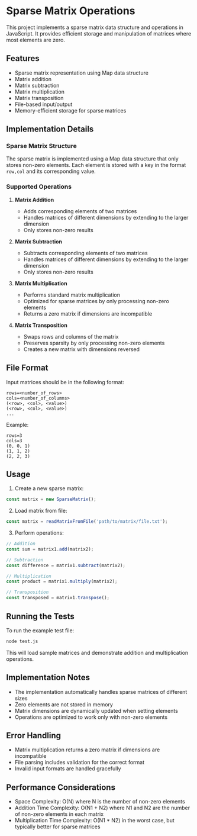 # Sparse Matrix Operations

This project implements a sparse matrix data structure and operations in JavaScript. It provides efficient storage and manipulation of matrices where most elements are zero.

## Features

- Sparse matrix representation using Map data structure
- Matrix addition
- Matrix subtraction
- Matrix multiplication
- Matrix transposition
- File-based input/output
- Memory-efficient storage for sparse matrices

## Implementation Details
### Sparse Matrix Structure

The sparse matrix is implemented using a Map data structure that only stores non-zero elements. Each element is stored with a key in the format `row,col` and its corresponding value.

### Supported Operations

1. **Matrix Addition**
   - Adds corresponding elements of two matrices
   - Handles matrices of different dimensions by extending to the larger dimension
   - Only stores non-zero results

2. **Matrix Subtraction**
   - Subtracts corresponding elements of two matrices
   - Handles matrices of different dimensions by extending to the larger dimension
   - Only stores non-zero results

3. **Matrix Multiplication**
   - Performs standard matrix multiplication
   - Optimized for sparse matrices by only processing non-zero elements
   - Returns a zero matrix if dimensions are incompatible

4. **Matrix Transposition**
   - Swaps rows and columns of the matrix
   - Preserves sparsity by only processing non-zero elements
   - Creates a new matrix with dimensions reversed

## File Format

Input matrices should be in the following format:
```
rows=<number_of_rows>
cols=<number_of_columns>
(<row>, <col>, <value>)
(<row>, <col>, <value>)
...
```

Example:
```
rows=3
cols=3
(0, 0, 1)
(1, 1, 2)
(2, 2, 3)
```

## Usage

1. Create a new sparse matrix:
```javascript
const matrix = new SparseMatrix();
```

2. Load matrix from file:
```javascript
const matrix = readMatrixFromFile('path/to/matrix/file.txt');
```

3. Perform operations:
```javascript
// Addition
const sum = matrix1.add(matrix2);

// Subtraction
const difference = matrix1.subtract(matrix2);

// Multiplication
const product = matrix1.multiply(matrix2);

// Transposition
const transposed = matrix1.transpose();
```

## Running the Tests

To run the example test file:
```bash
node test.js
```

This will load sample matrices and demonstrate addition and multiplication operations.

## Implementation Notes

- The implementation automatically handles sparse matrices of different sizes
- Zero elements are not stored in memory
- Matrix dimensions are dynamically updated when setting elements
- Operations are optimized to work only with non-zero elements

## Error Handling

- Matrix multiplication returns a zero matrix if dimensions are incompatible
- File parsing includes validation for the correct format
- Invalid input formats are handled gracefully

## Performance Considerations

- Space Complexity: O(N) where N is the number of non-zero elements
- Addition Time Complexity: O(N1 + N2) where N1 and N2 are the number of non-zero elements in each matrix
- Multiplication Time Complexity: O(N1 * N2) in the worst case, but typically better for sparse matrices